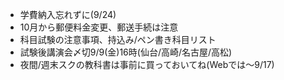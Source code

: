 ﻿---
layout: post
categories: [慶應通信, News]
tags: [慶應通信, NL]
author: tmo
slug: "1023"
---
* 学費納入忘れずに(9/24)
* 10月から郵便料金変更、郵送手続は注意
* 科目試験の注意事項、持込み/ペン書き科目リスト
* 試験後講演会〆切9/9(金)16時(仙台/高崎/名古屋/高松)
* 夜間/週末スクの教科書は事前に買っておいてね(Webでは〜9/17)